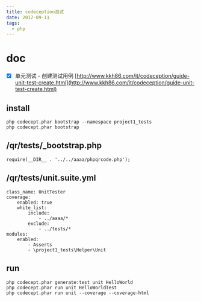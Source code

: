 ```yaml
---
title: codeception测试
date: 2017-09-11
tags:
  - php
---
```


# doc

- [x] 单元测试 -
  创建测试用例 [http://www.kkh86.com/it/codeception/guide-unit-test-create.html](http://www.kkh86.com/it/codeception/guide-unit-test-create.html)

## install

```text
php codecept.phar bootstrap --namespace project1_tests
php codecept.phar bootstrap
```

## /qr/tests/_bootstrap.php

```text
require(__DIR__ . '../../aaaa/phpqrcode.php');
```

## /qr/tests/unit.suite.yml

```text
class_name: UnitTester
coverage:
    enabled: true
    white_list:
        include:
            - ../aaaa/*
        exclude:
            - ../tests/*
modules:
    enabled:
        - Asserts
        - \project1_tests\Helper\Unit
```

## run

```text
php codecept.phar generate:test unit HelloWorld
php codecept.phar run unit HelloWorldTest
php codecept.phar run unit --coverage --coverage-html
```
